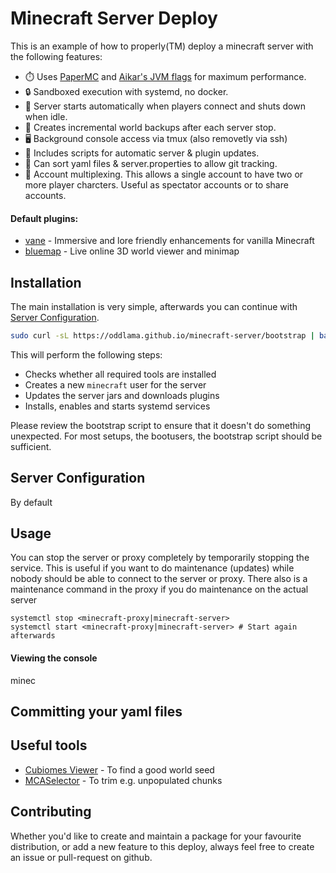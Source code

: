 # Minecraft Server Deploy

This is an example of how to properly(TM) deploy a minecraft server with the following features:

- ⏱️ Uses [PaperMC](https://papermc.io) and [Aikar's JVM flags](https://aikar.co/mcflags.html) for maximum performance.
- 🔒 Sandboxed execution with systemd, no docker.
- 🚀 Server starts automatically when players connect and shuts down when idle.
- 💾 Creates incremental world backups after each server stop.
- 🖥️ Background console access via tmux (also removetly via ssh)
- 🔋 Includes scripts for automatic server & plugin updates.
- 🐙 Can sort yaml files & server.properties to allow git tracking.
- 🔢 Account multiplexing. This allows a single account to have two or more player charcters. Useful as spectator accounts or to share accounts.

#### Default plugins:

- [vane](https://github.com/oddlama/vane) - Immersive and lore friendly enhancements for vanilla Minecraft
- [bluemap](https://bluemap.bluecolored.de/) - Live online 3D world viewer and minimap

## Installation

The main installation is very simple, afterwards you can continue with [Server Configuration](#Server-Configuration).

```bash
sudo curl -sL https://oddlama.github.io/minecraft-server/bootstrap | bash
```

This will perform the following steps:

- Checks whether all required tools are installed
- Creates a new `minecraft` user for the server
- Updates the server jars and downloads plugins
- Installs, enables and starts systemd services

Please review the bootstrap script to ensure that it doesn't do something unexpected.
For most setups, the bootusers, the bootstrap script should be sufficient.

## Server Configuration

By default

## Usage

You can stop the server or proxy completely by temporarily stopping the service.
This is useful if you want to do maintenance (updates) while nobody should be
able to connect to the server or proxy. There also is a maintenance command
in the proxy if you do maintenance on the actual server

    systemctl stop <minecraft-proxy|minecraft-server>
    systemctl start <minecraft-proxy|minecraft-server> # Start again afterwards


#### Viewing the console

minec

## Committing your yaml files

## Useful tools

- [Cubiomes Viewer](https://github.com/Cubitect/cubiomes-viewer) - To find a good world seed
- [MCASelector](https://github.com/Querz/mcaselector) - To trim e.g. unpopulated chunks

## Contributing

Whether you'd like to create and maintain a package for your favourite distribution,
or add a new feature to this deploy, always feel free to create an issue or pull-request on github.
